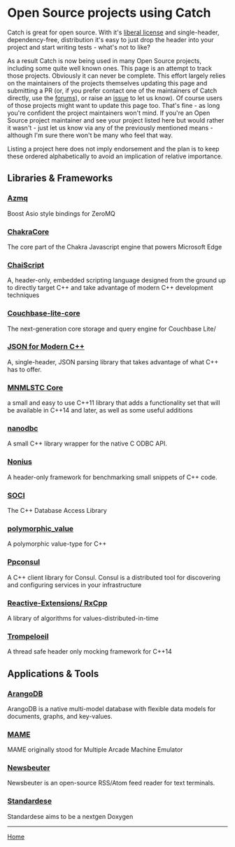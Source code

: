 # Open Source projects using Catch

Catch is great for open source. With it's [liberal license](../LICENSE.txt) and single-header, dependency-free, distribution 
it's easy to just drop the header into your project and start writing tests - what's not to like?

As a result Catch is now being used in many Open Source projects, including some quite well known ones.
This page is an attempt to track those projects. Obviously it can never be complete.
This effort largely relies on the maintainers of the projects themselves updating this page and submitting a PR
(or, if you prefer contact one of the maintainers of Catch directly, use the 
[forums](https://groups.google.com/forum/?fromgroups#!forum/catch-forum)), or raise an [issue](https://github.com/philsquared/Catch/issues) to let us know).
Of course users of those projects might want to update this page too. That's fine - as long you're confident the project maintainers won't mind.
If you're an Open Source project maintainer and see your project listed here but would rather it wasn't - 
just let us know via any of the previously mentioned means - although I'm sure there won't be many who feel that way.
 
Listing a project here does not imply endorsement and the plan is to keep these ordered alphabetically to avoid an implication of relative importance.

## Libraries & Frameworks

### [Azmq](https://github.com/zeromq/azmq)
Boost Asio style bindings for ZeroMQ

### [ChakraCore](https://github.com/Microsoft/ChakraCore)
The core part of the Chakra Javascript engine that powers Microsoft Edge

### [ChaiScript](https://github.com/ChaiScript/ChaiScript)
A, header-only, embedded scripting language designed from the ground up to directly target C++ and take advantage of modern C++ development techniques

### [Couchbase-lite-core](https://github.com/couchbase/couchbase-lite-core)
The next-generation core storage and query engine for Couchbase Lite/

### [JSON for Modern C++](https://github.com/nlohmann/json)
A, single-header, JSON parsing library that takes advantage of what C++ has to offer.

### [MNMLSTC Core](https://github.com/mnmlstc/core)
a small and easy to use C++11 library that adds a functionality set that will be available in C++14 and later, as well as some useful additions

### [nanodbc](https://github.com/lexicalunit/nanodbc/)
A small C++ library wrapper for the native C ODBC API.

### [Nonius](https://github.com/libnonius/nonius)
A header-only framework for benchmarking small snippets of C++ code.

### [SOCI](https://github.com/SOCI/soci)
The C++ Database Access Library

### [polymorphic_value](https://github.com/jbcoe/polymorphic_value)
A polymorphic value-type for C++

### [Ppconsul](https://github.com/oliora/ppconsul)
A C++ client library for Consul. Consul is a distributed tool for discovering and configuring services in your infrastructure

### [Reactive-Extensions/ RxCpp](https://github.com/Reactive-Extensions/RxCpp)
A library of algorithms for values-distributed-in-time

### [Trompeloeil](https://github.com/rollbear/trompeloeil)
A thread safe header only mocking framework for C++14

## Applications & Tools

### [ArangoDB](https://github.com/arangodb/arangodb)
ArangoDB is a native multi-model database with flexible data models for documents, graphs, and key-values.

### [MAME](https://github.com/mamedev/mame)
MAME originally stood for Multiple Arcade Machine Emulator

### [Newsbeuter](https://github.com/akrennmair/newsbeuter)
Newsbeuter is an open-source RSS/Atom feed reader for text terminals.

### [Standardese](https://github.com/foonathan/standardese)
Standardese aims to be a nextgen Doxygen

---

[Home](Readme.md)
